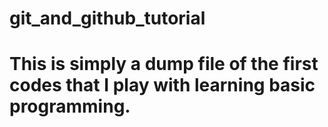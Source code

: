 # git_and_github_tutorial
# This is simply a dump file of the first codes that I play with learning basic programming. 

